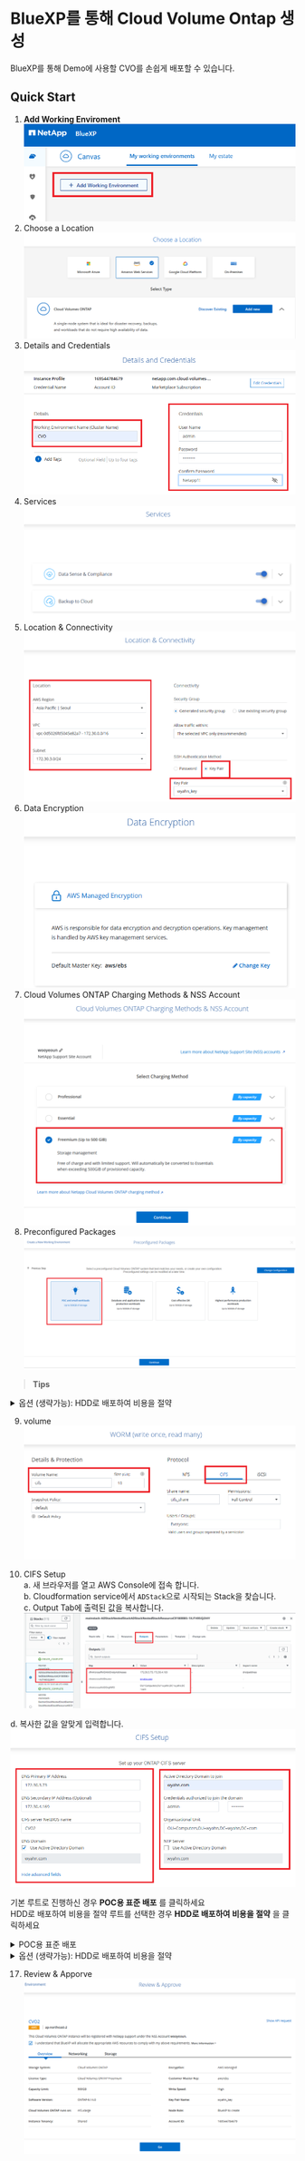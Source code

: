 # BlueXP를 통해 Cloud Volume Ontap 생성
BlueXP를 통해 Demo에 사용할 CVO를 손쉽게 배포할 수 있습니다.

## Quick Start
1. __Add Working Enviroment__ </br>
![Alt text](./Images/CreateCVOinBlueXP-0.png)
2. Choose a Location </br>
![Alt text](./Images/CreateCVOinBlueXP-1.png)
3. Details and Credentials </br>
![Alt text](./Images/CreateCVOinBlueXP-2.png)
4. Services </br>
![Alt text](./Images/CreateCVOinBlueXP-3.png)
5. Location & Connectivity </br>
![Alt text](./Images/CreateCVOinBlueXP-4.png)
6. Data Encryption </br>
![Alt text](./Images/CreateCVOinBlueXP-5.png)
7. Cloud Volumes ONTAP Charging Methods & NSS Account </br>
![Alt text](./Images/CreateCVOinBlueXP-6.png)
8. Preconfigured Packages </br>
![Alt text](./Images/CreateCVOinBlueXP-7.png)

> __Tips__
<details>
    <summary>옵션 (생략가능): HDD로 배포하여 비용을 절약</summary>

<!-- summary 아래 한칸 공백 두고 내용 삽입 -->
## HDD 볼륨을 배포하여 유지비 절약
aws ```gp2```나 ```gp3``` type의 볼륨이 아닌 ```st1``` type을 사용하도록 설정합니다. </br>
이 경우 Tiring 기능을 선택할 수 없습니다. </br>


8. Preconfigured Packages </br>
![Alt text](./Images/CreateCVOinBlueXP-7-1.png)
9. IAM Role </br>
![Alt text](./Images/CreateCVOinBlueXP-8.png)
10. Licensing </br>
![Alt text](./Images/CreateCVOinBlueXP-9.png)
11. Underlying Storage Resources </br>
![Alt text](./Images/CreateCVOinBlueXP-10.png)
12. Underlying Storage Configuration </br>
![Alt text](./Images/CreateCVOinBlueXP-11.png)
13. WORM (write once, read many) </br>
![Alt text](./Images/CreateCVOinBlueXP-12.png)
</details>

9. volume </br>
![Alt text](./Images/CreateCVOinBlueXP-13.png)

10. CIFS Setup </br>
  a. 새 브라우저를 열고 AWS Console에 접속 합니다. </br>
  b. Cloudformation service에서 ```ADStack```으로 시작되는 Stack을 찾습니다. </br>
  c. Output Tab에 출력된 값을 복사합니다. </br>
![Alt text](./Images/CreateCVOinBlueXP-14.png)  </br>

  d. 복사한 값을 알맞게 입력합니다.</br>
![Alt text](./Images/CreateCVOinBlueXP-15.png)

기본 루트로 진행하신 경우 __POC용 표준 배포__ 를 클릭하세요  </br>
HDD로 배포하여 비용을 절약 루트를 선택한 경우 __HDD로 배포하여 비용을 절약__ 을 클릭하세요  </br>

<details>
    <summary>POC용 표준 배포</summary>

11. Create Volume - Usage Profile Disk Type & Tiering Policy </br>
![Alt text](./Images/CreateCVOinBlueXP-16.png)
</details>
<details>
    <summary>옵션 (생략가능): HDD로 배포하여 비용을 절약</summary>

16. Create Volume - Usage Profile Disk Type & Tiering Policy </br>
![Alt text](./Images/CreateCVOinBlueXP-16-1.png)
</details>


17. Review & Apporve </br>
![Alt text](./Images/CreateCVOinBlueXP-17.png)